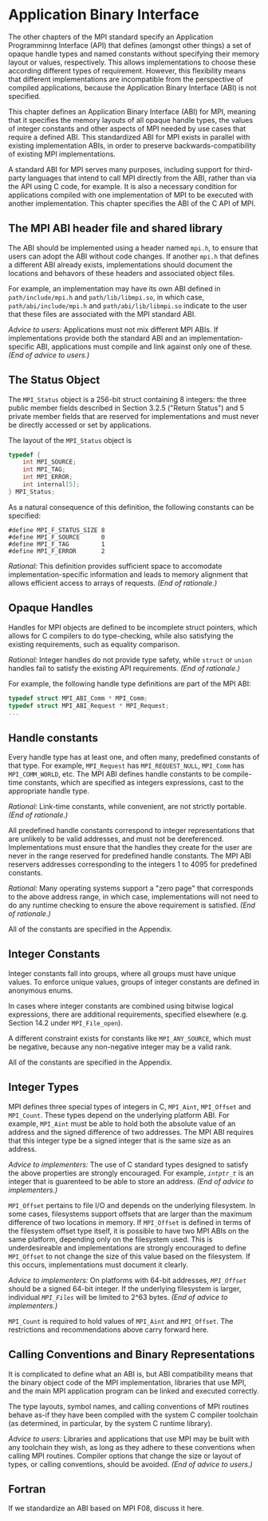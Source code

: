 # Application Binary Interface

The other chapters of the MPI standard specify an Application Programminng Interface (API)
that defines (amongst other things)
a set of opaque handle types and named constants without specifying their memory
layout or values, respectively.
This allows implementations to choose these according different types of requirement.
However, this flexibility means that different implementations are incompatible
from the perspective of compiled applications, because the Application Binary Interface (ABI)
is not specified.

This chapter defines an Application Binary Interface (ABI) for MPI, meaning that it specifies
the memory layouts of all opaque handle types, the values of integer constants and other aspects
of MPI needed by use cases that require a defined ABI.
This standardized ABI for MPI exists in parallel with existing implementation ABIs, in order to
preserve backwards-compatibility of existing MPI implementations.

A standard ABI for MPI serves many purposes, including support for third-party languages
that intend to call MPI directly from the ABI, rather than via the API using C code, for example.
It is also a necessary condition for applications compiled with one implementation
of MPI to be executed with another implementation.
This chapter specifies the ABI of the C API of MPI.

## The MPI ABI header file and shared library

The ABI should be implemented using a header named `mpi.h`, to ensure that users
can adopt the ABI without code changes.  If another `mpi.h` that defines
a different ABI already exists, implementations should document the locations
and behavors of these headers and associated object files.

For example, an implementation may have its own ABI defined in `path/include/mpi.h`
and `path/lib/libmpi.so`, in which case, `path/abi/include/mpi.h` and
`path/abi/lib/libmpi.so` indicate to the user that these files are associated with
the MPI standard ABI.

*Advice to users:*
Applications must not mix different MPI ABIs.
If implementations provide both the standard ABI and an implementation-specific
ABI, applications must compile and link against only one of these.
*(End of advice to users.)*

## The Status Object

The `MPI_Status` object is a 256-bit struct containing 8 integers: the three
public member fields described in Section 3.2.5 ("Return Status") and
5 private member fields that are reserved for implementations and must never be
directly accessed or set by applications.

The layout of the `MPI_Status` object is
```c
typedef {
    int MPI_SOURCE;
    int MPI_TAG;
    int MPI_ERROR;
    int internal[5];
} MPI_Status;
```
As a natural consequence of this definition, the following constants can be specified:
```
#define MPI_F_STATUS_SIZE 8
#define MPI_F_SOURCE      0
#define MPI_F_TAG         1
#define MPI_F_ERROR       2
```

*Rational:* 
This definition provides sufficient space to accomodate implementation-specific
information and leads to memory alignment that allows efficient access to arrays
of requests.
*(End of rationale.)*

## Opaque Handles

Handles for MPI objects are defined to be incomplete struct pointers,
which allows for C compilers to do type-checking, while also satisfying
the existing requirements, such as equality comparison.

*Rational:*
Integer handles do not provide type safety, while `struct`
or `union` handles fail to satisfy the existing API requirements.
*(End of rationale.)*

For example, the following handle type definitions are part of the MPI ABI:
```c
typedef struct MPI_ABI_Comm * MPI_Comm;
typedef struct MPI_ABI_Request * MPI_Request;
...
```

## Handle constants

Every handle type has at least one, and often many, predefined constants of that type.
For example, `MPI_Request` has `MPI_REQUEST_NULL`, `MPI_Comm` has `MPI_COMM_WORLD`, etc.
The MPI ABI defines handle constants to be compile-time constants, which are specified
as integers expressions, cast to the appropriate handle type.

*Rational:*
Link-time constants, while convenient, are not strictly portable.
*(End of rationale.)*

All predefined handle constants correspond to integer representations
that are unlikely to be valid addresses, and must not be dereferenced.
Implementations must ensure that the handles they create for the user
are never in the range reserved for predefined handle constants.
The MPI ABI reservers addresses corresponding to the integers 1 to 4095
for predefined constants.

*Rational:*
Many operating systems support a "zero page" that corresponds
to the above address range, in which case, implementations will not need to do any
runtime checking to ensure the above requirement is satisfied.
*(End of rationale.)*

All of the constants are specified in the Appendix.

## Integer Constants

Integer constants fall into groups, where all groups must have unique
values.  To enforce unique values, groups of integer constants are defined in
anonymous enums.

In cases where integer constants are combined using bitwise logical
expressions, there are additional requirements, specified elsewhere
(e.g. Section 14.2 under `MPI_File_open`).

A different constraint exists for constants like `MPI_ANY_SOURCE`,
which must be negative, because any non-negative integer may be a valid rank.

All of the constants are specified in the Appendix.

## Integer Types

MPI defines three special types of integers in C,
`MPI_Aint`, `MPI_Offset` and `MPI_Count`.
These types depend on the underlying platform ABI.
For example, `MPI_Aint` must be able to hold both the absolute value
of an address and the signed difference of two addresses.
The MPI ABI requires that this integer type be a signed
integer that is the same size as an address.

*Advice to implementers:*
The use of C standard types designed to satisfy the above properties are strongly encouraged.
For example, _`intptr_t`_ is an integer that is guarenteed to be able to store an address.
*(End of advice to implementers.)*

`MPI_Offset` pertains to file I/O and depends on the underlying filesystem.
In some cases, filesystems support offsets that are larger than the
maximum difference of two locations in memory.
If `MPI_Offset` is defined in terms of the filesystem offset type itself,
it is possible to have two MPI ABIs on the same platform, depending only
on the filesystem used.  This is underdesireable and implementations
are strongly encouraged to define `MPI_Offset` to not change the size
of this value based on the filesystem.  If this occurs, implementations
must document it clearly.

*Advice to implementers:*
On platforms with 64-bit addresses, _`MPI_Offset`_ should be a signed 64-bit integer.
If the underlying filesystem is larger, individual _`MPI_Files`_ will be limited to 2^63 bytes.
*(End of advice to implementers.)*

`MPI_Count` is required to hold values of `MPI_Aint` and `MPI_Offset`.
The restrictions and recommendations above carry forward here.

## Calling Conventions and Binary Representations

It is complicated to define what an ABI is, but
ABI compatibility means that the binary object code of the MPI implementation,
libraries that use MPI, and the main MPI application program can be linked
and executed correctly.

The type layouts, symbol names, and calling conventions of MPI routines
behave as-if they have been compiled with the system C compiler toolchain
(as determined, in particular, by the system C runtime library).

*Advice to users:*
Libraries and applications that use MPI may be built with any toolchain
they wish, as long as they adhere to these conventions when calling MPI routines.
Compiler options that change the size or layout of types, or calling conventions,
should be avoided.
*(End of advice to users.)*

## Fortran

If we standardize an ABI based on MPI F08, discuss it here.


